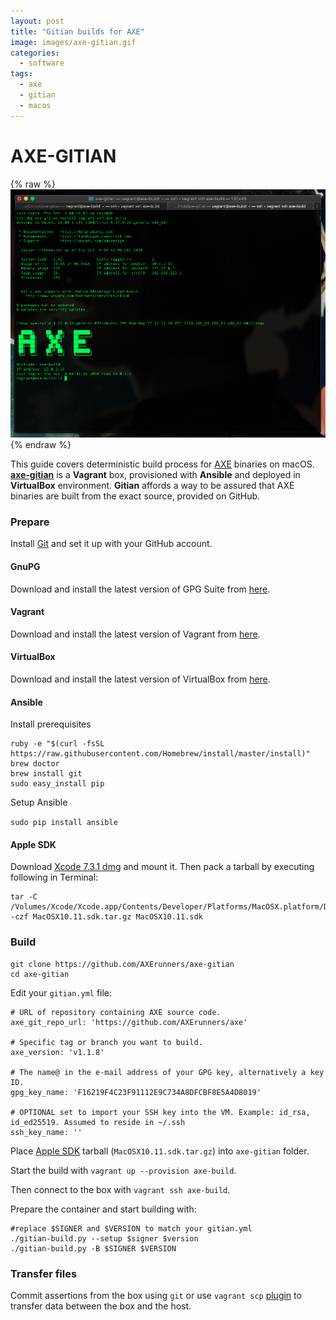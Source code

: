 ```yaml
---
layout: post
title: "Gitian builds for AXE"
image: images/axe-gitian.gif
categories:
  - software
tags:
  - axe
  - gitian
  - macos
---
```

# AXE-GITIAN

{% raw %}<img src="/images/axe-gitian-mojave.png" alt="axe-gitian">{% endraw %}

This guide covers deterministic build process for [AXE](https://github.com/AXErunners/axe) binaries on macOS. **[axe-gitian](https://github.com/AXErunners/axe-gitian)** is a **Vagrant** box, provisioned with **Ansible** and deployed in **VirtualBox** environment. **Gitian** affords a way to be assured that AXE binaries are built from the exact source, provided on GitHub.

### Prepare
Install [Git](https://git-scm.com/) and set it up with your GitHub account.

#### GnuPG
Download and install the latest version of GPG Suite from <a href="https://gpgtools.org">here</a>.

#### Vagrant
Download and install the latest version of Vagrant from <a href="https://www.vagrantup.com/downloads.html">here</a>.

#### VirtualBox
Download and install the latest version of VirtualBox from <a href="https://www.virtualbox.org/wiki/Downloads">here</a>.

#### Ansible
Install prerequisites
```
ruby -e "$(curl -fsSL https://raw.githubusercontent.com/Homebrew/install/master/install)"
brew doctor
brew install git
sudo easy_install pip
```
Setup Ansible

`sudo pip install ansible`

#### Apple SDK
Download [Xcode 7.3.1 dmg](https://developer.apple.com/devcenter/download.action?path=/Developer_Tools/Xcode_7.3.1/Xcode_7.3.1.dmg) and mount it. Then pack a tarball by executing following in Terminal:
```
tar -C /Volumes/Xcode/Xcode.app/Contents/Developer/Platforms/MacOSX.platform/Developer/SDKs/ -czf MacOSX10.11.sdk.tar.gz MacOSX10.11.sdk
```

### Build
```
git clone https://github.com/AXErunners/axe-gitian
cd axe-gitian
```
Edit your `gitian.yml` file:
```
# URL of repository containing AXE source code.
axe_git_repo_url: 'https://github.com/AXErunners/axe'

# Specific tag or branch you want to build.
axe_version: 'v1.1.8'

# The name@ in the e-mail address of your GPG key, alternatively a key ID.
gpg_key_name: 'F16219F4C23F91112E9C734A8DFCBF8E5A4D8019'

# OPTIONAL set to import your SSH key into the VM. Example: id_rsa, id_ed25519. Assumed to reside in ~/.ssh
ssh_key_name: ''
```
Place [Apple SDK](https://github.com/AXErunners/axe/blob/master/doc/README_osx.md) tarball (`MacOSX10.11.sdk.tar.gz`) into `axe-gitian` folder.

Start the build with `vagrant up --provision axe-build`.

Then connect to the box with `vagrant ssh axe-build`.

Prepare the container and start building with:
```
#replace $SIGNER and $VERSION to match your gitian.yml
./gitian-build.py --setup $signer $version
./gitian-build.py -B $SIGNER $VERSION
```
### Transfer files

Commit assertions from the box using `git` or use `vagrant scp` [plugin](https://github.com/AXErunners/axe-gitian#copying-files) to transfer data between the box and the host.

